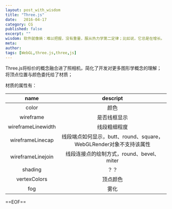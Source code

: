 ```yaml
---
layout: post_with_wisdom
title: "Three.js"
date:   2016-04-17
category: CG
published: false
excerpt: ""
wisdom: 软件就像熵：难以把握，没有重量，服从热力学第二定律；比如说，它总是在增长。 —— 诺曼·奥古斯丁（ Norman Augustine），洛克希德马丁公司前总裁
meta: 
author: 
tags: [WebGL,three.js,three,js]
---
```


Three.js将标价的概念融合进了照相机，简化了开发对更多图形学概念的理解；
将顶点位置与颜色委托给了材质；

材质的属性有：

|name|descript|
|:--:|:----:|
|color|颜色|
|wireframe|是否线框显示|
|wireframeLinewidth|线段粗细程度|
|wireframeLinecap|线段端点如何显示，butt、round、square，WebGLRender对象不支持该属性|
|wireframeLinejoin|线段连接点的绘制方式，round、bevel、miter|
|shading|？？|
|vertexColors|顶点颜色|
|fog|雾化|


<canvas id="blog_canvas">
<script type="text/javascript">

	    var canvas = document.getElementById('blog_canvas');
            canvas.width = 32;
            canvas.height = 32;

            var ctx = canvas.getContext('2d');
            // the body
            ctx.translate(-81, -84);

            ctx.fillStyle = "orange";
            ctx.beginPath();
            ctx.moveTo(83, 116);
            ctx.lineTo(83, 102);
            ctx.bezierCurveTo(83, 94, 89, 88, 97, 88);
            ctx.bezierCurveTo(105, 88, 111, 94, 111, 102);
            ctx.lineTo(111, 116);
            ctx.lineTo(106.333, 111.333);
            ctx.lineTo(101.666, 116);
            ctx.lineTo(97, 111.333);
            ctx.lineTo(92.333, 116);
            ctx.lineTo(87.666, 111.333);
            ctx.lineTo(83, 116);
            ctx.fill();

            // the eyes
            ctx.fillStyle = "white";
            ctx.beginPath();
            ctx.moveTo(91, 96);
            ctx.bezierCurveTo(88, 96, 87, 99, 87, 101);
            ctx.bezierCurveTo(87, 103, 88, 106, 91, 106);
            ctx.bezierCurveTo(94, 106, 95, 103, 95, 101);
            ctx.bezierCurveTo(95, 99, 94, 96, 91, 96);
            ctx.moveTo(103, 96);
            ctx.bezierCurveTo(100, 96, 99, 99, 99, 101);
            ctx.bezierCurveTo(99, 103, 100, 106, 103, 106);
            ctx.bezierCurveTo(106, 106, 107, 103, 107, 101);
            ctx.bezierCurveTo(107, 99, 106, 96, 103, 96);
            ctx.fill();

            // the pupils
            ctx.fillStyle = "blue";
            ctx.beginPath();
            ctx.arc(101, 102, 2, 0, Math.PI * 2, true);
            ctx.fill();
            ctx.beginPath();
            ctx.arc(89, 102, 2, 0, Math.PI * 2, true);
            ctx.fill();
</script>
</canvas>




==EOF==

